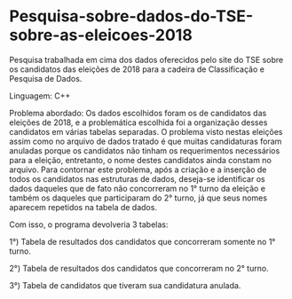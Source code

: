 # Pesquisa-sobre-dados-do-TSE-sobre-as-eleicoes-2018
Pesquisa trabalhada em cima dos dados oferecidos pelo site do TSE sobre os candidatos das eleições de 2018 para a cadeira de Classificação e Pesquisa de Dados.

Linguagem: C++

Problema abordado:
Os dados escolhidos foram os de candidatos das eleições de 2018, e a problemática escolhida
foi a organização desses candidatos em várias tabelas separadas.
O problema visto nestas eleições assim como no arquivo de dados tratado é que muitas candidaturas
foram anuladas porque os candidatos não tinham os requerimentos necessários para a eleição, entretanto,
o nome destes candidatos ainda constam no arquivo. Para contornar este problema, após a criação e
a inserção de todos os candidatos nas estruturas de dados, deseja-se identificar os dados daqueles
que de fato não concorreram no 1° turno da eleição e também os daqueles que participaram do 2° turno,
já que seus nomes aparecem repetidos na tabela de dados.

Com isso, o programa devolveria 3 tabelas:

1°) Tabela de resultados dos candidatos que concorreram somente no 1° turno.

2°) Tabela de resultados dos candidatos que concorreram no 2° turno.

3°) Tabela de candidatos que tiveram sua candidatura anulada.

